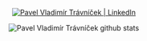 <p align="center">
  <a href="https://www.linkedin.com/in/pavelvladimir/">
    <img src="https://img.shields.io/badge/LinkedIn-blue?style=for-the-badge&logo=linkedin&logoColor=white" alt="Pavel Vladimír Trávníček | LinkedIn"/>
  </a>
</p>
<p align="center">
  <img src="https://github-readme-stats.vercel.app/api?username=pavelvladimir&count_private=true" alt="Pavel Vladimír Trávníček github stats">
</p>
